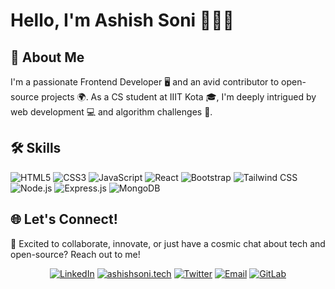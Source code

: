 # Hello, I'm Ashish Soni 👨‍💻🚀


## 🚀 About Me

I'm a passionate Frontend Developer 🖥️ and an avid contributor to open-source projects 🌍. As a CS student at IIIT Kota 🎓, I'm deeply intrigued by web development 💻 and algorithm challenges 🧠.

## 🛠️ Skills

![HTML5](https://img.shields.io/badge/-HTML5-%23E34F26?style=flat&logo=html5&logoColor=white)
![CSS3](https://img.shields.io/badge/-CSS3-%231572B6?style=flat&logo=css3)
![JavaScript](https://img.shields.io/badge/-JavaScript-%23F7DF1E?style=flat&logo=javascript&logoColor=black)
![React](https://img.shields.io/badge/-React-%23282C34?style=flat&logo=react)
![Bootstrap](https://img.shields.io/badge/-Bootstrap-%23563D7C?style=flat&logo=bootstrap)
![Tailwind CSS](https://img.shields.io/badge/-Tailwind%20CSS-%2338B2AC?style=flat&logo=tailwind-css)
![Node.js](https://img.shields.io/badge/-Node.js-%23339933?style=flat&logo=node.js&logoColor=white)
![Express.js](https://img.shields.io/badge/-Express.js-%23404D59?style=flat)
![MongoDB](https://img.shields.io/badge/-MongoDB-%2347A248?style=flat&logo=mongodb&logoColor=white)

## 🌐 Let's Connect!

💫 Excited to collaborate, innovate, or just have a cosmic chat about tech and open-source? Reach out to me!

<div align="center">

[![LinkedIn](https://img.shields.io/badge/-LinkedIn-0A66C2?style=for-the-badge&logo=linkedin&logoColor=white)](Your-LinkedIn-Link)
[![ashishsoni.tech](https://img.shields.io/badge/-ashishsoni.tech-0A10A0?style=for-the-badge&logo=icon&logoColor=white)](https://www.ashishsoni.tech/)
[![Twitter](https://img.shields.io/badge/-Twitter-000000?style=for-the-badge&logo=x&logoColor=white)](https://x.com/Ashishsoni_1)
[![Email](https://img.shields.io/badge/-ashishsoni2002%40gmail.com-D14836?style=for-the-badge&logo=gmail&logoColor=white)](mailto:ashishsoni2002@gmail.com)
[![GitLab](https://img.shields.io/badge/-GitLab-purple?style=for-the-badge&logo=gitlab&logoColor=white)](https://gitlab.torproject.org/ashishsoniii/)

</div>





<!-- Optional: Add a section for blog posts if you write blogs -->

<!---
ashishsoniii/ashishsoniii is a ✨ special ✨ repository because its `README.md` (this file) appears on your GitHub profile.
You can click the Preview link to take a look at your changes.
--->
